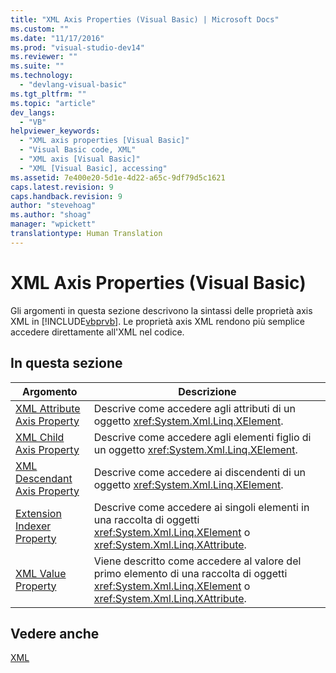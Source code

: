 ```yaml
---
title: "XML Axis Properties (Visual Basic) | Microsoft Docs"
ms.custom: ""
ms.date: "11/17/2016"
ms.prod: "visual-studio-dev14"
ms.reviewer: ""
ms.suite: ""
ms.technology: 
  - "devlang-visual-basic"
ms.tgt_pltfrm: ""
ms.topic: "article"
dev_langs: 
  - "VB"
helpviewer_keywords: 
  - "XML axis properties [Visual Basic]"
  - "Visual Basic code, XML"
  - "XML axis [Visual Basic]"
  - "XML [Visual Basic], accessing"
ms.assetid: 7e400e20-5d1e-4d22-a65c-9df79d5c1621
caps.latest.revision: 9
caps.handback.revision: 9
author: "stevehoag"
ms.author: "shoag"
manager: "wpickett"
translationtype: Human Translation
---
```

# XML Axis Properties (Visual Basic)
Gli argomenti in questa sezione descrivono la sintassi delle proprietà axis XML in [!INCLUDE[vbprvb](../../../csharp/programming-guide/concepts/linq/includes/vbprvb_md.md)].  Le proprietà axis XML rendono più semplice accedere direttamente all'XML nel codice.  
  
## In questa sezione  
  
|Argomento|Descrizione|  
|---------------|-----------------|  
|[XML Attribute Axis Property](../../../visual-basic/language-reference/xml-axis/xml-attribute-axis-property.md)|Descrive come accedere agli attributi di un oggetto <xref:System.Xml.Linq.XElement>.|  
|[XML Child Axis Property](../../../visual-basic/language-reference/xml-axis/xml-child-axis-property.md)|Descrive come accedere agli elementi figlio di un oggetto <xref:System.Xml.Linq.XElement>.|  
|[XML Descendant Axis Property](../../../visual-basic/language-reference/xml-axis/xml-descendant-axis-property.md)|Descrive come accedere ai discendenti di un oggetto <xref:System.Xml.Linq.XElement>.|  
|[Extension Indexer Property](../../../visual-basic/language-reference/xml-axis/extension-indexer-property.md)|Descrive come accedere ai singoli elementi in una raccolta di oggetti <xref:System.Xml.Linq.XElement> o <xref:System.Xml.Linq.XAttribute>.|  
|[XML Value Property](../../../visual-basic/language-reference/xml-axis/xml-value-property.md)|Viene descritto come accedere al valore del primo elemento di una raccolta di oggetti <xref:System.Xml.Linq.XElement> o <xref:System.Xml.Linq.XAttribute>.|  
  
## Vedere anche  
 [XML](../../../visual-basic/programming-guide/language-features/xml/index.md)
